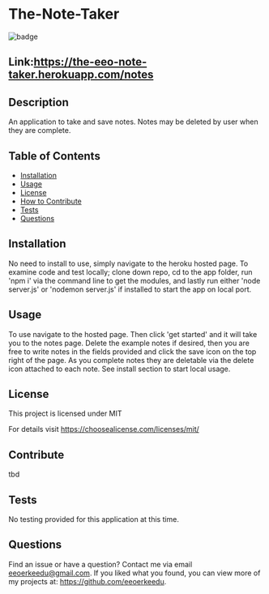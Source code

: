 # The-Note-Taker

![badge](https://img.shields.io/badge/license-MIT-green)

## Link:https://the-eeo-note-taker.herokuapp.com/notes

## Description

An application to take and save notes. Notes may be deleted by user when they are complete.

## Table of Contents

- [Installation](#installation)
- [Usage](#usage)
- [License](#license)
- [How to Contribute](#Contribute)
- [Tests](#tests)
- [Questions](#questions)

## Installation

No need to install to use, simply navigate to the heroku hosted page. To examine code and test locally; clone down repo, cd to the app folder, run 'npm i' via the command line to get the modules, and lastly run either 'node server.js' or 'nodemon server.js' if installed to start the app on local port.

## Usage

To use navigate to the hosted page. Then click 'get started' and it will take you to the notes page. Delete the example notes if desired, then you are free to write notes in the fields provided and click the save icon on the top right of the page. As you complete notes they are deletable via the delete icon attached to each note. See install section to start local usage.

## License

This project is licensed under MIT

For details visit https://choosealicense.com/licenses/mit/

## Contribute

tbd

## Tests

No testing provided for this application at this time.

## Questions

Find an issue or have a question? Contact me via email eeoerkeedu@gmail.com.
If you liked what you found, you can view more of my projects at:
https://github.com/eeoerkeedu.
